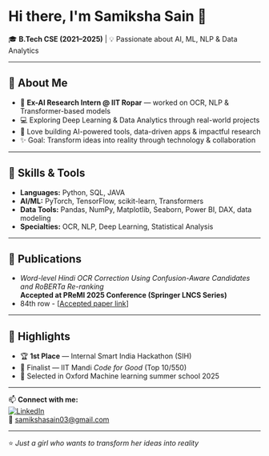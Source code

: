 # Hi there, I'm Samiksha Sain 👋

🎓 **B.Tech CSE (2021–2025)** | 💡 Passionate about AI, ML, NLP & Data Analytics  

---

## 🌟 About Me  
- 🔬 **Ex-AI Research Intern @ IIT Ropar** — worked on OCR, NLP & Transformer-based models  
- 💻 Exploring Deep Learning & Data Analytics through real-world projects  
- 🚀 Love building AI-powered tools, data-driven apps & impactful research  
- ✨ Goal: Transform ideas into reality through technology & collaboration  
---

## 🚀 Skills & Tools
- **Languages:** Python, SQL, JAVA
- **AI/ML:** PyTorch, TensorFlow, scikit-learn, Transformers
- **Data Tools:** Pandas, NumPy, Matplotlib, Seaborn, Power BI, DAX, data modeling
- **Specialties:** OCR, NLP, Deep Learning, Statistical Analysis

---
## 📖 Publications  
- *Word-level Hindi OCR Correction Using Confusion-Aware Candidates and RoBERTa Re-ranking*  
  **Accepted at PReMI 2025 Conference (Springer LNCS Series)**
- 84th row - [[Accepted paper link](https://premi25.iitd.ac.in/Papers/List%20of%20Accepted%20Papers%20of%20PReMI%202025.pdf)]  
---

## 📌 Highlights
- 🏆 **1st Place** — Internal Smart India Hackathon (SIH)  
- 🎯 Finalist — IIT Mandi *Code for Good* (Top 10/550)  
- 🚀 Selected in Oxford Machine learning summer school 2025

---

📫 **Connect with me:**  
[![LinkedIn](https://img.shields.io/badge/LinkedIn-blue?logo=linkedin&logoColor=white)](https://linkedin.com/in/samiksha-sain)  
📧 [samikshasain03@gmail.com](mailto:samikshasain03@gmail.com)

---
⭐ _Just a girl who wants to transform her ideas into reality_
